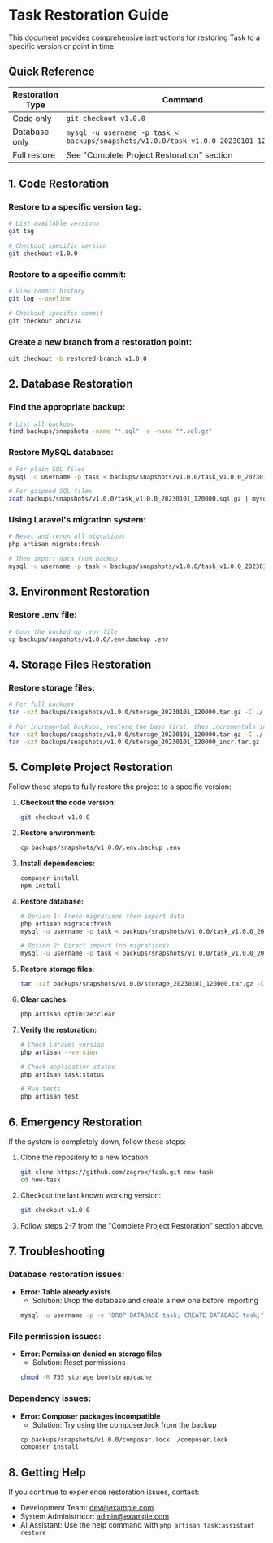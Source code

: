 # Task Restoration Guide

This document provides comprehensive instructions for restoring Task to a specific version or point in time.

## Quick Reference

| Restoration Type | Command |
|------------------|---------|
| Code only | `git checkout v1.0.0` |
| Database only | `mysql -u username -p task < backups/snapshots/v1.0.0/task_v1.0.0_20230101_120000.sql` |
| Full restore | See "Complete Project Restoration" section |

## 1. Code Restoration

### Restore to a specific version tag:

```bash
# List available versions
git tag

# Checkout specific version
git checkout v1.0.0
```

### Restore to a specific commit:

```bash
# View commit history
git log --oneline

# Checkout specific commit
git checkout abc1234
```

### Create a new branch from a restoration point:

```bash
git checkout -b restored-branch v1.0.0
```

## 2. Database Restoration

### Find the appropriate backup:

```bash
# List all backups
find backups/snapshots -name "*.sql" -o -name "*.sql.gz"
```

### Restore MySQL database:

```bash
# For plain SQL files
mysql -u username -p task < backups/snapshots/v1.0.0/task_v1.0.0_20230101_120000.sql

# For gzipped SQL files
zcat backups/snapshots/v1.0.0/task_v1.0.0_20230101_120000.sql.gz | mysql -u username -p task
```

### Using Laravel's migration system:

```bash
# Reset and rerun all migrations
php artisan migrate:fresh

# Then import data from backup
mysql -u username -p task < backups/snapshots/v1.0.0/task_v1.0.0_20230101_120000.sql
```

## 3. Environment Restoration

### Restore .env file:

```bash
# Copy the backed up .env file
cp backups/snapshots/v1.0.0/.env.backup .env
```

## 4. Storage Files Restoration

### Restore storage files:

```bash
# For full backups
tar -xzf backups/snapshots/v1.0.0/storage_20230101_120000.tar.gz -C ./

# For incremental backups, restore the base first, then incrementals in chronological order
tar -xzf backups/snapshots/v1.0.0/storage_20230101_120000.tar.gz -C ./
tar -xzf backups/snapshots/v1.0.0/storage_20230101_120000_incr.tar.gz -C ./
```

## 5. Complete Project Restoration

Follow these steps to fully restore the project to a specific version:

1. **Checkout the code version:**
   ```bash
   git checkout v1.0.0
   ```

2. **Restore environment:**
   ```bash
   cp backups/snapshots/v1.0.0/.env.backup .env
   ```

3. **Install dependencies:**
   ```bash
   composer install
   npm install
   ```

4. **Restore database:**
   ```bash
   # Option 1: Fresh migrations then import data
   php artisan migrate:fresh
   mysql -u username -p task < backups/snapshots/v1.0.0/task_v1.0.0_20230101_120000.sql
   
   # Option 2: Direct import (no migrations)
   mysql -u username -p task < backups/snapshots/v1.0.0/task_v1.0.0_20230101_120000.sql
   ```

5. **Restore storage files:**
   ```bash
   tar -xzf backups/snapshots/v1.0.0/storage_20230101_120000.tar.gz -C ./
   ```

6. **Clear caches:**
   ```bash
   php artisan optimize:clear
   ```

7. **Verify the restoration:**
   ```bash
   # Check Laravel version
   php artisan --version
   
   # Check application status
   php artisan task:status
   
   # Run tests
   php artisan test
   ```

## 6. Emergency Restoration

If the system is completely down, follow these steps:

1. Clone the repository to a new location:
   ```bash
   git clone https://github.com/zagrox/task.git new-task
   cd new-task
   ```

2. Checkout the last known working version:
   ```bash
   git checkout v1.0.0
   ```

3. Follow steps 2-7 from the "Complete Project Restoration" section above.

## 7. Troubleshooting

### Database restoration issues:

- **Error: Table already exists**
  - Solution: Drop the database and create a new one before importing
  ```bash
  mysql -u username -p -e "DROP DATABASE task; CREATE DATABASE task;"
  ```

### File permission issues:

- **Error: Permission denied on storage files**
  - Solution: Reset permissions
  ```bash
  chmod -R 755 storage bootstrap/cache
  ```

### Dependency issues:

- **Error: Composer packages incompatible**
  - Solution: Try using the composer.lock from the backup
  ```bash
  cp backups/snapshots/v1.0.0/composer.lock ./composer.lock
  composer install
  ```

## 8. Getting Help

If you continue to experience restoration issues, contact:

- Development Team: dev@example.com
- System Administrator: admin@example.com
- AI Assistant: Use the help command with `php artisan task:assistant restore` 